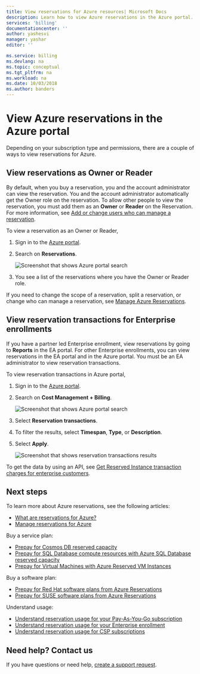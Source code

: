 ```yaml
---
title: View reservations for Azure resources| Microsoft Docs
description: Learn how to view Azure reservations in the Azure portal. 
services: 'billing'
documentationcenter: ''
author: yashesvi
manager: yashar
editor: ''

ms.service: billing
ms.devlang: na
ms.topic: conceptual
ms.tgt_pltfrm: na
ms.workload: na
ms.date: 10/03/2018
ms.author: banders
---
```

# View Azure reservations in the Azure portal

Depending on your subscription type and permissions, there are a couple of ways to view reservations for Azure.

## View reservations as Owner or Reader

By default, when you buy a reservation, you and the account administrator can view the reservation. You and the account administrator automatically get the Owner role on the reservation. To allow other people to view the reservation, you must add them as an **Owner** or **Reader** on the Reservation. For more information, see [Add or change users who can manage a reservation](billing-manage-reserved-vm-instance.md#add-or-change-users-who-can-manage-a-reservation).
 
To view a reservation as an Owner or Reader,

1. Sign in to the [Azure portal](https://portal.azure.com).
1. Search on **Reservations**.

    ![Screenshot that shows Azure portal search](./media/billing-view-reservation/portal-reservation-search.png)

1. You see a list of the reservations where you have the Owner or Reader role.

If you need to change the scope of a reservation, split a reservation, or change who can manage a reservation, see [Manage Azure Reservations](billing-manage-reserved-vm-instance.md).

## View reservation transactions for Enterprise enrollments

 If you have a partner led Enterprise enrollment, view reservations by going to **Reports** in the EA portal. For other Enterprise enrollments, you can view reservations in the EA portal and in the Azure portal. You must be an EA administrator to view reservation transactions.

To view reservation transactions in Azure portal,

1. Sign in to the [Azure portal](https://portal.azure.com).
1. Search on **Cost Management + Billing**.

    ![Screenshot that shows Azure portal search](./media/billing-view-reservation/portal-cm-billing-search.png)

1. Select **Reservation transactions**.
1. To filter the results, select  **Timespan**, **Type**, or **Description**.
1. Select **Apply**.

    ![Screenshot that shows reservation transactions results](./media/billing-view-reservation/portal-billing-reservation-transaction-results.png)

To get the data by using an API, see [Get Reserved Instance transaction charges for enterprise customers](/rest/api/billing/enterprise/billing-enterprise-api-reserved-instance-charges).

## Next steps

To learn more about Azure reservations, see the following articles:

- [What are reservations for Azure?](billing-save-compute-costs-reservations.md)
- [Manage reservations for Azure](billing-manage-reserved-vm-instance.md)

Buy a service plan:

- [Prepay for Cosmos DB reserved capacity](../cosmos-db/cosmos-db-reserved-capacity.md)
- [Prepay for SQL Database compute resources with Azure SQL Database reserved capacity](../sql-database/sql-database-reserved-capacity.md)
- [Prepay for Virtual Machines with Azure Reserved VM Instances](../virtual-machines/windows/prepay-reserved-vm-instances.md)

Buy a software plan:

- [Prepay for Red Hat software plans from Azure Reservations](../virtual-machines/linux/prepay-rhel-software-charges.md)
- [Prepay for SUSE software plans from Azure Reservations](../virtual-machines/linux/prepay-suse-software-charges.md)

Understand usage:

- [Understand reservation usage for your Pay-As-You-Go subscription](billing-understand-reserved-instance-usage.md)
- [Understand reservation usage for your Enterprise enrollment](billing-understand-reserved-instance-usage-ea.md)
- [Understand reservation usage for CSP subscriptions](https://docs.microsoft.com/partner-center/azure-reservations)

## Need help? Contact us

If you have questions or need help,  [create a support request](https://go.microsoft.com/fwlink/?linkid=2083458).
